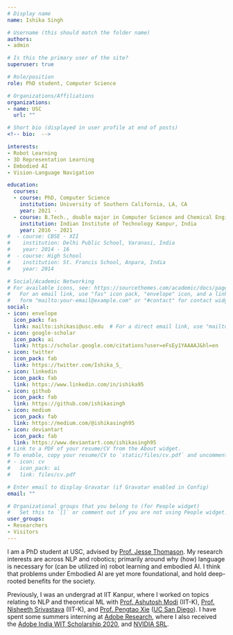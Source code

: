 ```yaml
---
# Display name
name: Ishika Singh

# Username (this should match the folder name)
authors:
- admin

# Is this the primary user of the site?
superuser: true

# Role/position
role: PhD student, Computer Science

# Organizations/Affiliations
organizations:
- name: USC
  url: ""

# Short bio (displayed in user profile at end of posts)
<!-- bio:  -->

interests:
- Robot Learning
- 3D Representation Learning
- Embodied AI
- Vision-Language Navigation

education:
  courses:
  - course: PhD, Computer Science
    institution: University of Southern California, LA, CA
    year: 2021 -
  - course: B.Tech., double major in Computer Science and Chemical Engineering
    institution: Indian Institute of Technology Kanpur, India
    year: 2016 - 2021
#  - course: CBSE - XII
#    institution: Delhi Public School, Varanasi, India
#    year: 2014 - 16
#  - course: High School
#    institution: St. Francis School, Anpara, India
#    year: 2014 

# Social/Academic Networking
# For available icons, see: https://sourcethemes.com/academic/docs/page-builder/#icons
#   For an email link, use "fas" icon pack, "envelope" icon, and a link in the
#   form "mailto:your-email@example.com" or "#contact" for contact widget.
social:
- icon: envelope
  icon_pack: fas
  link: mailto:ishikasi@usc.edu  # For a direct email link, use "mailto:test@example.org".
- icon: google-scholar
  icon_pack: ai
  link: https://scholar.google.com/citations?user=eFsEy1YAAAAJ&hl=en
- icon: twitter
  icon_pack: fab
  link: https://twitter.com/Ishika_S_
- icon: linkedin
  icon_pack: fab
  link: https://www.linkedin.com/in/ishika95
- icon: github
  icon_pack: fab
  link: https://github.com/ishikasingh
- icon: medium
  icon_pack: fab
  link: https://medium.com/@ishikasingh95
- icon: deviantart
  icon_pack: fab
  link: https://www.deviantart.com/ishikasingh95
# Link to a PDF of your resume/CV from the About widget.
# To enable, copy your resume/CV to `static/files/cv.pdf` and uncomment the lines below.
# - icon: cv
#   icon_pack: ai
#   link: files/cv.pdf

# Enter email to display Gravatar (if Gravatar enabled in Config)
email: ""

# Organizational groups that you belong to (for People widget)
#   Set this to `[]` or comment out if you are not using People widget.
user_groups:
- Researchers
- Visitors
---
```


I am a PhD student at USC, advised by [Prof. Jesse Thomason](https://jessethomason.com/). My research interests are across NLP and robotics; primarily around why (how) language is necessary for (can be utilized in) robot learning and embodied AI. I think that problems under Embodied AI are yet more foundational, and hold deep-rooted benefits for the society.

Previously, I was an undergrad at IIT Kanpur, where I worked on topics relating to NLP and theoretical ML with [Prof. Ashutosh Modi](https://ashutosh-modi.github.io/) (IIT-K), [Prof. Nisheeth Srivastava](https://www.cse.iitk.ac.in/users/nsrivast/) (IIT-K), and [Prof. Pengtao Xie](https://sites.google.com/site/pengtaoxie2008/) ([UC San Diego](https://ucsd.edu/)). I have spent some summers interning at [Adobe Research](https://adobe.ly/3irCKbn), where I also received the [Adobe India WIT Scholarship 2020](https://research.adobe.com/news/adobe-india-women-in-technology-scholars-solving-technical-challenges/?scid=308c439d-b8ff-452a-a515-948a80864bfc&mv=research_twitter&mv2=owned_social), and [NVIDIA SRL](https://research.nvidia.com/labs/srl/).

<!--
I am also a part of [Brain & Cognitive Society (BCS)](https://bcs-iitk.github.io/) at IIT-K, currently leading the group, where I organize interesting [talks](https://bcs-iitk.github.io/journal-club/) and collaborate/mentor [projects](https://bcs-iitk.github.io/events/2020/05/01/Summer-Projects-2020.html). I have also been an Academic Mentor to freshers for 1st year Mathematics Courses offered at IIT-K.


My research agenda pertains to modeling interpretable intelligent machines with ethics and emotions incorporated. I have worked on topics subsumed under human-centred AI, i.e., an AI that serves and understands humans. I started with a project on "Brain-Computer Interface" during my 1st year of college, and tried to understand human thoughts. It motivated me to explore human thinking further, and I approached it from a more applicative direction via  "Predicting Web Browsing Patterns" under the supervision of [Prof. Nisheeth](https://www.cse.iitk.ac.in/users/nsrivast/). To comprehend as well as express efficiently, AI must understand emotions. This idea led me to a project on "Affective Language Modelling" supervised by [Prof. Ashutosh Modi](https://ashutosh-modi.github.io/). I also have some inclination towards mathematics, hence I pursued research work in theoretical ML as well. I worked on "Differentially Private ML" under [Prof. Pengtao Xie](https://sites.google.com/site/pengtaoxie2008/) and on "Stochastic Minimax Optimization Algorithms". I am also a part of [Brain & Cognitive Society (BCS)](https://bcs-iitk.github.io/) at IIT Kanpur, currently leading the group. To make a better use of what I have learnt, I'm mentoring summer projects offered by BCS (proposed by me) on "Object-Oriented RL" and "Tweet Sentiment Extraction". I have also been an Academic Mentor to freshers for 1st year Mathematics Courses offered at IIT Kanpur.

In my leisure time, I participated in a competition ([TechnoUtsav 2.0](https://technoutsav.techgig.com/)) organized by Deloitte, and my idea on "Intelligent Energy Harvesting" won the Grand Prize. My team was invited to [US India Analytics Summit 2019](https://twitter.com/DeloitteIndia/status/1126423884243382273), where I also met my youngest inspiration [Tanmay Bakshi](https://twitter.com/ishika3singh/status/1127609377874108416). In 2020, [Adobe Research](https://research.adobe.com/) selected me for [Adobe India WIT Scholarship](https://adobe.ly/2Sl1VkY). I have spent sometime in electrochemical research as well under [Prof. Raj Pala](http://home.iitk.ac.in/~rpala/). He has been a constant source of encouragement and knowledge (and fresh/smart jokes :P) to me.


Apart from research, I like to spend time [writing](https://medium.com/@ishikasingh95) about my philosophical thoughts and [painting (traditional art)](https://www.deviantart.com/ishikasingh95). To know more, contact me on your favorite interface from the menu on your left. I am most efficient with emails and twitter.
-->

